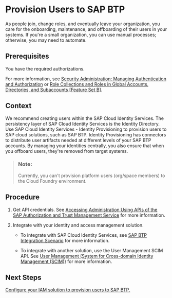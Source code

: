 <!-- loiobb1b2f4814b04f41833ff0a5bdd5d599 -->

# Provision Users to SAP BTP

As people join, change roles, and eventually leave your organization, you care for the onboarding, maintenance, and offboarding of their users in your systems. If you're a small organization, you can use manual processes; otherwise, you may need to automate.



<a name="loiobb1b2f4814b04f41833ff0a5bdd5d599__prereq_kyb_mkt_bnb"/>

## Prerequisites

You have the required authorizations.

For more information, see [Security Administration: Managing Authentication and Authorization](security-administration-managing-authentication-and-authorization-1ff47b2.md) or [Role Collections and Roles in Global Accounts, Directories, and Subaccounts \[Feature Set B\]](../10-concepts/role-collections-and-roles-in-global-accounts-directories-and-subaccounts-feature-set-b-0039cf0.md).



## Context

We recommend creating users within the SAP Cloud Identity Services. The persistency layer of SAP Cloud Identity Services is the Identity Directory. Use SAP Cloud Identity Services - Identity Provisioning to provision users to SAP cloud solutions, such as SAP BTP. Identity Provisioning has connectors to distribute user artifacts needed at different levels of your SAP BTP accounts. By managing your identities centrally, you also ensure that when you offboard users, they're removed from target systems.

> ### Note:  
> Currently, you can't provision platform users \(org/space members\) to the Cloud Foundry environment.



## Procedure

1.  Get API credentials. See [Accessing Administration Using APIs of the SAP Authorization and Trust Management Service](accessing-administration-using-apis-of-the-sap-authorization-and-trust-management-servi-dcb3bfd.md) for more information.

2.  Integrate with your identity and access management solution.

    -   To integrate with SAP Cloud Identity Services, see [SAP BTP Integration Scenario](https://help.sap.com/docs/cloud-identity/system-integration-guide/sap-btp-integration-scenario?version=Cloud) for more information.

    -   To integrate with another solution, use the User Management SCIM API. See [User Management \(System for Cross-domain Identity Management \(SCIM\)\)](https://api.sap.com/api/PlatformAPI/overview) for more information.





<a name="loiobb1b2f4814b04f41833ff0a5bdd5d599__postreq_vgh_2wb_d1c"/>

## Next Steps

[Configure your IAM solution to provision users to SAP BTP.](working-with-users-2c91f88.md)

